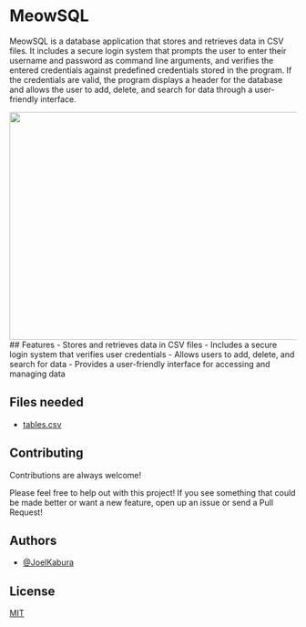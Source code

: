 # MeowSQL

MeowSQL is a database application that stores and retrieves data in CSV files. It includes a secure login system that prompts the
user to enter their username and password as command line arguments, and verifies the entered credentials against predefined credentials stored in the program. If the credentials are valid, 
the program displays a header for the database and allows the user to add, delete, and search for data through a user-friendly interface.


<img src="https://user-images.githubusercontent.com/46387248/208797170-c1138a2b-b4d6-40e3-be20-e4712f24d1ed.png" width="800" height="400" /> 
## Features
- Stores and retrieves data in CSV files
- Includes a secure login system that verifies user credentials
- Allows users to add, delete, and search for data
- Provides a user-friendly interface for accessing and managing data








## Files needed 
- [tables.csv](https://github.com/joelkab/MeowSQL/files/10273616/tables.csv)

## Contributing

Contributions are always welcome!

Please feel free to help out with this project! If you see something that could be made better or want a new feature, open up an issue or send a Pull Request!


## Authors

- [@JoelKabura](https://github.com/joelkab)


## License

[MIT](https://choosealicense.com/licenses/mit/)

